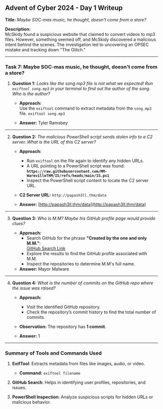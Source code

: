 ## **Advent of Cyber 2024 - Day 1 Writeup**

**Title:** _Maybe SOC-mas music, he thought, doesn't come from a store?_

**Description:**  
McSkidy found a suspicious website that claimed to convert videos to mp3 files. However, something seemed off, and McSkidy discovered a malicious intent behind the scenes. The investigation led to uncovering an OPSEC mistake and tracking down "The Glitch."

---

### **Task 7: Maybe SOC-mas music, he thought, doesn't come from a store?**

1. **Question 1:** _Looks like the song.mp3 file is not what we expected! Run `exiftool song.mp3` in your terminal to find out the author of the song. Who is the author?_
    
    - **Approach:**  
        Use the `exiftool` command to extract metadata from the `song.mp3` file.
        `exiftool song.mp3`
        
    - **Answer:** Tyler Ramsbey

---

2. **Question 2:** _The malicious PowerShell script sends stolen info to a C2 server. What is the URL of this C2 server?_
    
    - **Approach:**
        
        - Run `exiftool` on the file again to identify any hidden URLs.
        - A URL pointing to a PowerShell script was found:  
            **`https://raw.githubusercontent.com/MM-WarevilleTHM/IS/refs/heads/main/IS.ps1`**
        - Inspect the PowerShell script content to locate the C2 server URL.
    - **C2 Server URL:**
        `http://papash3ll.thm/data`
        
    - **Answer:** [http://papash3ll.thm/data](http://papash3ll.thm/data)
        

---

3. **Question 3:** _Who is M.M? Maybe his GitHub profile page would provide clues?_
    
    - **Approach:**
        - Search GitHub for the phrase **"Created by the one and only M.M."**:  
            [GitHub Search Link](https://github.com/search?q=%22Created+by+the+one+and+only+M.M.%22&type=issues)
        - Explore the results to find the GitHub profile associated with M.M.
        - Inspect the repositories to determine M.M's full name.
    - **Answer:** Mayor Malware

---

4. **Question 4:** _What is the number of commits on the GitHub repo where the issue was raised?_
    
    - **Approach:**
        
        - Visit the identified GitHub repository.
        - Check the repository’s commit history to find the total number of commits.
    - **Observation:** The repository has **1 commit**.
        
    - **Answer:** 1
        

---

### **Summary of Tools and Commands Used**

1. **ExifTool**: Extracts metadata from files like images, audio, or video.
    
    - **Command:** `exiftool filename`
2. **GitHub Search**: Helps in identifying user profiles, repositories, and issues.
    
3. **PowerShell Inspection**: Analyze suspicious scripts for hidden URLs or malicious behavior.